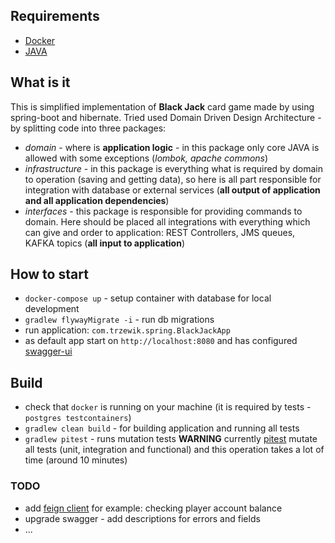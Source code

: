 ## Requirements
* [Docker](https://www.docker.com/get-started)
* [JAVA](https://www.oracle.com/java/technologies/javase-jdk13-downloads.html)

## What is  it
This is simplified implementation of **Black Jack** card game made by using spring-boot and hibernate.
Tried used Domain Driven Design Architecture - by splitting code into three packages:
* *domain* - where is **application logic** - in this package only core JAVA is allowed with some exceptions (*lombok, apache commons*)
* *infrastructure* - in this package is everything what is required by domain to operation (saving and getting data), so
here is all part responsible for integration with database or external services (**all output of application and all application dependencies**)
* *interfaces* - this package is responsible for providing commands to domain. Here should be placed all integrations with
everything which can give and order to application: REST Controllers, JMS queues, KAFKA topics (**all input to application**)

## How to start

* `docker-compose up` - setup container with database for local development
* `gradlew flywayMigrate -i` - run db migrations
* run application: `com.trzewik.spring.BlackJackApp`
* as default app start on `http://localhost:8080` and has configured [swagger-ui](http://localhost:8080/swagger-ui.html)

## Build

* check that `docker` is running on your machine (it is required by tests - `postgres testcontainers`)
* `gradlew clean build` - for building application and running all tests
* `gradlew pitest` - runs mutation tests **WARNING** currently [pitest](https://pitest.org) mutate all tests
(unit, integration and functional) and this operation takes a lot of time (around 10 minutes)


### TODO
* add [feign client](https://github.com/OpenFeign/feign) for example: checking player account balance
* upgrade swagger - add descriptions for errors and fields
* ...

